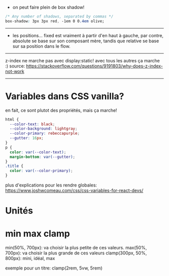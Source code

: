 - on peut faire plein de box shadow!

```css
/* Any number of shadows, separated by commas */
box-shadow: 3px 3px red, -1em 0 0.4em olive;
```

---

- les positions... fixed est vraiment à partir d'en haut à gauche, par contre, absolute se base sur son composant mère, tandis que relative se base sur sa position dans le flow.

---
z-index ne marche pas avec display:static! avec tous les autres ça marche :) 
source: https://stackoverflow.com/questions/9191803/why-does-z-index-not-work

---
# Variables dans CSS vanilla?

en fait, ce sont plutot des propriétés, mais ça marche!
```css
html {
  --color-text: black;
  --color-background: lightgray;
  --color-primary: rebeccapurple;
  --gutter: 16px;
}
p {
  color: var(--color-text);
  margin-bottom: var(--gutter);
}
.title {
  color: var(--color-primary);
}
```

plus d'explications pour les rendre globales: 
https://www.joshwcomeau.com/css/css-variables-for-react-devs/


# Unités

# min max clamp

min(50%, 700px): va choisir la plus petite de ces valeurs. 
max(50%, 700px): va choisir la plus grande de ces valeurs
clamp(300px, 50%, 800px): mini, idéal, max

exemple pour un titre: clamp(2rem, 5vw, 5rem)
